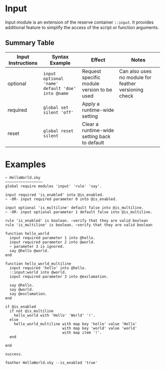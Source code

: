 # Input

Input module is an extension of the reserve container `::input`. It provides additional feature to simplify the access of the script or function arguments.

## Summary Table

| Input Instructions | Syntax Example                                   | Effect                                       | Notes                                                |
| ------------------ | ------------------------------------------------ | -------------------------------------------- | ---------------------------------------------------- |
| optional           | `input optional 'name' default 'doe' into @name` | Request specific module version to be used   | Can also uses no module for feather versioning check |
| required           | `global set silent 'off' `                       | Apply a runtime-wide setting                 |                                                      |
| reset              | `global reset silent`                            | Clear a runtime-wide setting back to default |                                                      |

# Examples

```sky
~ HelloWorld.sky
~~~~~~~~~~~~~~~~~
global require modules 'input' 'rule' 'say'.

input required 'is_enabled' into @is_enabled.
~ -OR- input required parameter 0 into @is_enabled.

input optional 'is_multiline' default false into @is_multiline.
~ -OR- input optional parameter 1 default false into @is_multiline.

rule 'is_enabled' is boolean. ~verify that they are valid boolean
rule 'is_multiline' is boolean. ~verify that they are valid boolean

function hello_world
  input required parameter 1 into @hello.
  input required parameter 2 into @world.
  ~ parameter 3 is ignored.
  say @hello @world.
end

function hello_world_multiline
  input required 'hello' into @hello.
  ::input:world into @world.
  input required parameter 3 into @exclamation.

  say @hello.
  say @world.
  say @exclamation.
end

if @is_enabled
  if not @is_multiline
    hello_world with 'Hello' 'World' '!'.
  else
    hello_world_multiline with map key 'hello' value 'Hello'
                          with map key 'world' value 'world'
                          with map item '!'.
  end

end

success.
```

`feather HelloWorld.sky --is_enabled 'true'`
